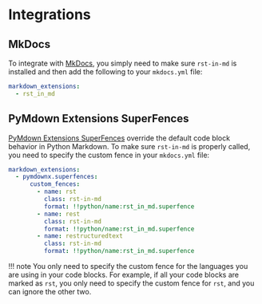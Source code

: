 # Integrations

## MkDocs

To integrate with [MkDocs](https://www.mkdocs.org/), you simply need to make sure `rst-in-md` is installed and then add the following to your `mkdocs.yml` file:

```yaml
markdown_extensions:
  - rst_in_md
```

## PyMdown Extensions SuperFences

[PyMdown Extensions SuperFences](https://facelessuser.github.io/pymdown-extensions/extensions/superfences/) override the default code block behavior in Python Markdown. To make sure `rst-in-md` is properly called, you need to specify the custom fence in your `mkdocs.yml` file:

```yaml
markdown_extensions:
  - pymdownx.superfences:
      custom_fences:
        - name: rst
          class: rst-in-md
          format: !!python/name:rst_in_md.superfence
        - name: rest
          class: rst-in-md
          format: !!python/name:rst_in_md.superfence
        - name: restructuredtext
          class: rst-in-md
          format: !!python/name:rst_in_md.superfence
```

!!! note
    You only need to specify the custom fence for the languages you are using in your code blocks. For example, if all your code blocks are marked as `rst`, you only need to specify the custom fence for `rst`, and you can ignore the other two.
